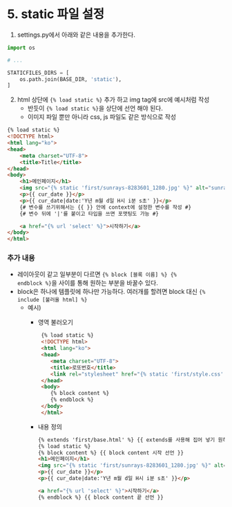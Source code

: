 # 5. static 파일 설정

1. settings.py에서 아래와 같은 내용을 추가한다.

```python
import os

# ...

STATICFILES_DIRS = [
	os.path.join(BASE_DIR, 'static'),
]
```

2. html 상단에 <code>{% load static %}</code> 추가 하고 img tag에 src에 예시처럼 작성
	- 반듯이 <code>{% load static %}</code>을 상단에 선언 해야 된다.
	- 이미지 파일 뿐만 아니라 css, js 파일도 같은 방식으로 작성

```html
{% load static %}
<!DOCTYPE html>
<html lang="ko">
<head>
	<meta charset="UTF-8">
	<title>Title</title>
</head>
<body>
	<h1>메인페이지</h1>
	<img src="{% static 'first/sunrays-8283601_1280.jpg' %}" alt="sunrays-8283601_1280.jpg">
	<p>{{ cur_date }}</p>
	<p>{{ cur_date|date:'Y년 m월 d일 H시 i분 s초' }}</p>
	{# 변수를 쓰기위해서는 {{ }} 안에 context에 설정한 변수를 작성 #}
	{# 변수 뒤에 '|'를 붙이고 타입을 쓰면 포맷팅도 가능 #}

	<a href="{% url 'select' %}">시작하기</a>
</body>
</html>
```

### 추가 내용

- 레이아웃이 같고 일부분이 다르면 <code>{% block [블록 이름] %} {% endblock %}</code>을 사이를 통해 원하는 부분을 바꿀수 있다.
- block은 하나에 템플릿에 하나만 가능하다. 여러개를 할려면 block 대신 <code>{% include [불러올 html] %}</code>
	- 예시)
		- 영역 불러오기

		    ```html
			 {% load static %}
			 <!DOCTYPE html>
			 <html lang="ko">
			 <head>
				<meta charset="UTF-8">
				<title>로또번호</title>
				<link rel="stylesheet" href="{% static 'first/style.css' %}">
			 </head>
			 <body>
				{% block content %}
				{% endblock %}
			 </body>
			 </html>
			```
		- 내용 정의
		  ```html
		  {% extends 'first/base.html' %} {{ extends를 사용해 집어 넣기 원하는 파일 선택 }}
		  {% load static %}
		  {% block content %} {{ block content 시작 선언 }}
		  <h1>메인페이지</h1>
		  <img src="{% static 'first/sunrays-8283601_1280.jpg' %}" alt="sunrays-8283601_1280.jpg">
		  <p>{{ cur_date }}</p>
		  <p>{{ cur_date|date:'Y년 m월 d일 H시 i분 s초' }}</p>
		  
		  <a href="{% url 'select' %}">시작하기</a>
		  {% endblock %} {{ block content 끝 선언 }}
		  ```